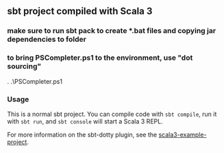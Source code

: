 ## sbt project compiled with Scala 3


### make sure to run sbt pack to create *.bat files and copying jar dependencies to folder
### to bring PSCompleter.ps1 to the environment, use "dot sourcing"
. .\PSCompleter.ps1
### Usage

This is a normal sbt project. You can compile code with `sbt compile`, run it with `sbt run`, and `sbt console` will start a Scala 3 REPL.

For more information on the sbt-dotty plugin, see the
[scala3-example-project](https://github.com/scala/scala3-example-project/blob/main/README.md).


